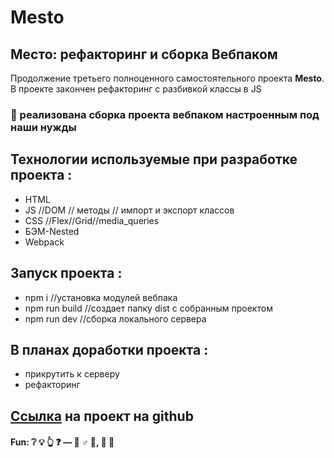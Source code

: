 # Mesto

## Место: рефакторинг и сборка Вебпаком

Продолжение третьего полноценного самостоятельного проекта **Mesto**. В проекте закончен рефакторинг с разбивкой классы в JS
### :rocket: реализована сборка проекта вебпаком настроенным под наши нужды


## Технологии используемые при разработке проекта :
- HTML
- JS //DOM // методы // импорт и экспорт классов
- CSS //Flex//Grid//media_queries
- БЭМ-Nested
- Webpack

## Запуск проекта :
- npm i  //установка модулей вебпака
- npm run build   //создает папку dist с собранным проектом
- npm run dev   //сборка локального сервера

## В планах доработки  проекта :
- прикрутить к серверу
- рефакторинг


## [Ссылка](https://srkln.github.io/mesto/) на проект на github

#### Fun: :grey_question: :bulb: :point_up_2: :question:  — :no_good: ♂ :milky_way:, :construction: :peach:
